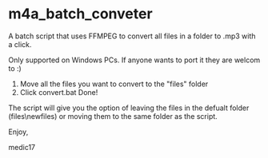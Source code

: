 # m4a_batch_conveter
A batch script that uses FFMPEG to convert all files in a folder to .mp3 with a click.

Only supported on Windows PCs. If anyone wants to port it they are welcom to :)

1. Move all the files you want to convert to the "files" folder
2. Click convert.bat
Done!

The script will give you the option of leaving the files in the defualt folder (files\newfiles)
or moving them to the same folder as the script.

Enjoy,

medic17
